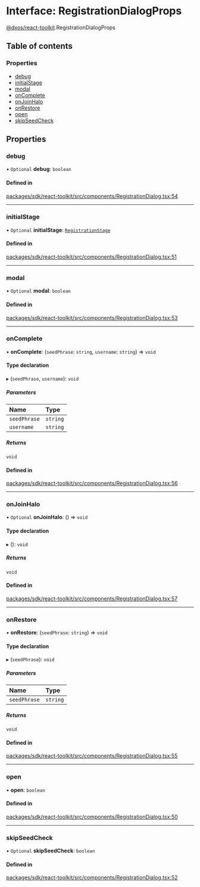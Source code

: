# Interface: RegistrationDialogProps

[@dxos/react-toolkit](../modules/dxos_react_toolkit.md).RegistrationDialogProps

## Table of contents

### Properties

- [debug](dxos_react_toolkit.RegistrationDialogProps.md#debug)
- [initialStage](dxos_react_toolkit.RegistrationDialogProps.md#initialstage)
- [modal](dxos_react_toolkit.RegistrationDialogProps.md#modal)
- [onComplete](dxos_react_toolkit.RegistrationDialogProps.md#oncomplete)
- [onJoinHalo](dxos_react_toolkit.RegistrationDialogProps.md#onjoinhalo)
- [onRestore](dxos_react_toolkit.RegistrationDialogProps.md#onrestore)
- [open](dxos_react_toolkit.RegistrationDialogProps.md#open)
- [skipSeedCheck](dxos_react_toolkit.RegistrationDialogProps.md#skipseedcheck)

## Properties

### debug

• `Optional` **debug**: `boolean`

#### Defined in

[packages/sdk/react-toolkit/src/components/RegistrationDialog.tsx:54](https://github.com/dxos/dxos/blob/32ae9b579/packages/sdk/react-toolkit/src/components/RegistrationDialog.tsx#L54)

___

### initialStage

• `Optional` **initialStage**: [`RegistrationStage`](../enums/dxos_react_toolkit.RegistrationStage.md)

#### Defined in

[packages/sdk/react-toolkit/src/components/RegistrationDialog.tsx:51](https://github.com/dxos/dxos/blob/32ae9b579/packages/sdk/react-toolkit/src/components/RegistrationDialog.tsx#L51)

___

### modal

• `Optional` **modal**: `boolean`

#### Defined in

[packages/sdk/react-toolkit/src/components/RegistrationDialog.tsx:53](https://github.com/dxos/dxos/blob/32ae9b579/packages/sdk/react-toolkit/src/components/RegistrationDialog.tsx#L53)

___

### onComplete

• **onComplete**: (`seedPhrase`: `string`, `username`: `string`) => `void`

#### Type declaration

▸ (`seedPhrase`, `username`): `void`

##### Parameters

| Name | Type |
| :------ | :------ |
| `seedPhrase` | `string` |
| `username` | `string` |

##### Returns

`void`

#### Defined in

[packages/sdk/react-toolkit/src/components/RegistrationDialog.tsx:56](https://github.com/dxos/dxos/blob/32ae9b579/packages/sdk/react-toolkit/src/components/RegistrationDialog.tsx#L56)

___

### onJoinHalo

• `Optional` **onJoinHalo**: () => `void`

#### Type declaration

▸ (): `void`

##### Returns

`void`

#### Defined in

[packages/sdk/react-toolkit/src/components/RegistrationDialog.tsx:57](https://github.com/dxos/dxos/blob/32ae9b579/packages/sdk/react-toolkit/src/components/RegistrationDialog.tsx#L57)

___

### onRestore

• **onRestore**: (`seedPhrase`: `string`) => `void`

#### Type declaration

▸ (`seedPhrase`): `void`

##### Parameters

| Name | Type |
| :------ | :------ |
| `seedPhrase` | `string` |

##### Returns

`void`

#### Defined in

[packages/sdk/react-toolkit/src/components/RegistrationDialog.tsx:55](https://github.com/dxos/dxos/blob/32ae9b579/packages/sdk/react-toolkit/src/components/RegistrationDialog.tsx#L55)

___

### open

• **open**: `boolean`

#### Defined in

[packages/sdk/react-toolkit/src/components/RegistrationDialog.tsx:50](https://github.com/dxos/dxos/blob/32ae9b579/packages/sdk/react-toolkit/src/components/RegistrationDialog.tsx#L50)

___

### skipSeedCheck

• `Optional` **skipSeedCheck**: `boolean`

#### Defined in

[packages/sdk/react-toolkit/src/components/RegistrationDialog.tsx:52](https://github.com/dxos/dxos/blob/32ae9b579/packages/sdk/react-toolkit/src/components/RegistrationDialog.tsx#L52)

